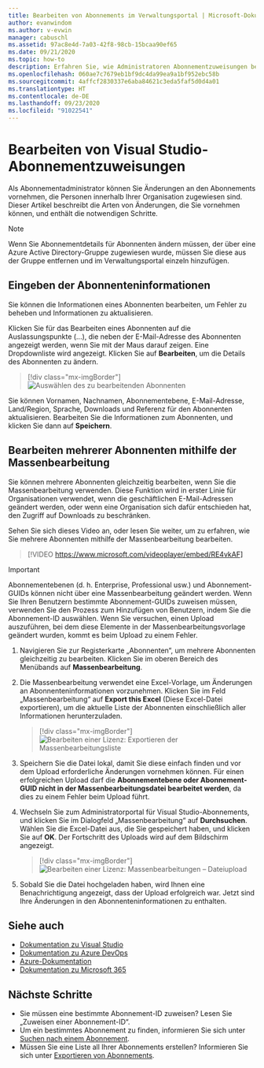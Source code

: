 ```yaml
---
title: Bearbeiten von Abonnements im Verwaltungsportal | Microsoft-Dokumentation
author: evanwindom
ms.author: v-evwin
manager: cabuschl
ms.assetid: 97ac8e4d-7a03-42f8-98cb-15bcaa90ef65
ms.date: 09/21/2020
ms.topic: how-to
description: Erfahren Sie, wie Administratoren Abonnementzuweisungen bearbeiten können.
ms.openlocfilehash: 060ae7c7679eb1bf9dc4da99ea9a1bf952ebc58b
ms.sourcegitcommit: 4affcf2830337e6aba84621c3eda5faf5d0d4a01
ms.translationtype: HT
ms.contentlocale: de-DE
ms.lasthandoff: 09/23/2020
ms.locfileid: "91022541"
---
```

# <a name="edit-visual-studio-subscription-assignments"></a>Bearbeiten von Visual Studio-Abonnementzuweisungen
Als Abonnementadministrator können Sie Änderungen an den Abonnements vornehmen, die Personen innerhalb Ihrer Organisation zugewiesen sind.  Dieser Artikel beschreibt die Arten von Änderungen, die Sie vornehmen können, und enthält die notwendigen Schritte.

   > [!NOTE]
   > Wenn Sie Abonnementdetails für Abonnenten ändern müssen, der über eine Azure Active Directory-Gruppe zugewiesen wurde, müssen Sie diese aus der Gruppe entfernen und im Verwaltungsportal einzeln hinzufügen.  

## <a name="change-subscriber-information"></a>Eingeben der Abonnenteninformationen
Sie können die Informationen eines Abonnenten bearbeiten, um Fehler zu beheben und Informationen zu aktualisieren.

Klicken Sie für das Bearbeiten eines Abonnenten auf die Auslassungspunkte (...), die neben der E-Mail-Adresse des Abonnenten angezeigt werden, wenn Sie mit der Maus darauf zeigen. Eine Dropdownliste wird angezeigt.  Klicken Sie auf **Bearbeiten**, um die Details des Abonnenten zu ändern. 
> [!div class="mx-imgBorder"]
> ![Auswählen des zu bearbeitenden Abonnenten](_img/edit-license/select-subscriber.png "Klicken Sie auf die Auslassungspunkte, und wählen Sie „Bearbeiten“ aus.")

Sie können Vornamen, Nachnamen, Abonnementebene, E-Mail-Adresse, Land/Region, Sprache, Downloads und Referenz für den Abonnenten aktualisieren. Bearbeiten Sie die Informationen zum Abonnenten, und klicken Sie dann auf **Speichern**.

## <a name="edit-multiple-subscribers-using-bulk-edit"></a>Bearbeiten mehrerer Abonnenten mithilfe der Massenbearbeitung


Sie können mehrere Abonnenten gleichzeitig bearbeiten, wenn Sie die Massenbearbeitung verwenden. Diese Funktion wird in erster Linie für Organisationen verwendet, wenn die geschäftlichen E-Mail-Adressen geändert werden, oder wenn eine Organisation sich dafür entschieden hat, den Zugriff auf Downloads zu beschränken.

Sehen Sie sich dieses Video an, oder lesen Sie weiter, um zu erfahren, wie Sie mehrere Abonnenten mithilfe der Massenbearbeitung bearbeiten. 
<br>

> [!VIDEO https://www.microsoft.com/videoplayer/embed/RE4vkAF]

   > [!IMPORTANT]
   > Abonnementebenen (d. h. Enterprise, Professional usw.) und Abonnement-GUIDs können nicht über eine Massenbearbeitung geändert werden.  Wenn Sie Ihren Benutzern bestimmte Abonnement-GUIDs zuweisen müssen, verwenden Sie den Prozess zum Hinzufügen von Benutzern, indem Sie die Abonnement-ID auswählen. Wenn Sie versuchen, einen Upload auszuführen, bei dem diese Elemente in der Massenbearbeitungsvorlage geändert wurden, kommt es beim Upload zu einem Fehler.

1. Navigieren Sie zur Registerkarte „Abonnenten“, um mehrere Abonnenten gleichzeitig zu bearbeiten. Klicken Sie im oberen Bereich des Menübands auf **Massenbearbeitung**.

2. Die Massenbearbeitung verwendet eine Excel-Vorlage, um Änderungen an Abonnenteninformationen vorzunehmen. Klicken Sie im Feld „Massenbearbeitung“ auf **Export this Excel** (Diese Excel-Datei exportieren), um die aktuelle Liste der Abonnenten einschließlich aller Informationen herunterzuladen.
   > [!div class="mx-imgBorder"]
   > ![Bearbeiten einer Lizenz: Exportieren der Massenbearbeitungsliste](_img/edit-license/edit-license-bulk-edit-export.png "Klicken Sie auf „Diese Excel-Datei exportieren“, um eine Liste Ihrer aktuellen Abonnements zu erstellen.")

3. Speichern Sie die Datei lokal, damit Sie diese einfach finden und vor dem Upload erforderliche Änderungen vornehmen können. Für einen erfolgreichen Upload darf die **Abonnementebene oder Abonnement-GUID nicht in der Massenbearbeitungsdatei bearbeitet werden**, da dies zu einem Fehler beim Upload führt.

4. Wechseln Sie zum Administratorportal für Visual Studio-Abonnements, und klicken Sie im Dialogfeld „Massenbearbeitung“ auf **Durchsuchen**. Wählen Sie die Excel-Datei aus, die Sie gespeichert haben, und klicken Sie auf **OK**. Der Fortschritt des Uploads wird auf dem Bildschirm angezeigt.
   > [!div class="mx-imgBorder"]
   > ![Bearbeiten einer Lizenz: Massenbearbeitungen – Dateiupload](_img/edit-license/edit-license-bulk-file-upload1.png "Navigieren Sie zum Speicherort Ihrer fertig gestellten Excel-Datei, wählen Sie die Datei aus, und klicken Sie auf OK.")

5. Sobald Sie die Datei hochgeladen haben, wird Ihnen eine Benachrichtigung angezeigt, dass der Upload erfolgreich war. Jetzt sind Ihre Änderungen in den Abonnenteninformationen zu enthalten.

## <a name="see-also"></a>Siehe auch
- [Dokumentation zu Visual Studio](/visualstudio/)
- [Dokumentation zu Azure DevOps](/azure/devops/)
- [Azure-Dokumentation](/azure/)
- [Dokumentation zu Microsoft 365](/microsoft-365/)

## <a name="next-steps"></a>Nächste Schritte
- Sie müssen eine bestimmte Abonnement-ID zuweisen? Lesen Sie „Zuweisen einer Abonnement-ID“. 
- Um ein bestimmtes Abonnement zu finden, informieren Sie sich unter [Suchen nach einem Abonnement](search-license.md).
- Müssen Sie eine Liste all Ihrer Abonnements erstellen?  Informieren Sie sich unter [Exportieren von Abonnements](exporting-subscriptions.md).